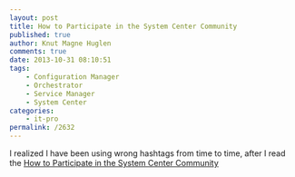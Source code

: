 ```yaml
---
layout: post
title: How to Participate in the System Center Community
published: true
author: Knut Magne Huglen
comments: true
date: 2013-10-31 08:10:51
tags:
    - Configuration Manager
    - Orchestrator
    - Service Manager
    - System Center
categories:
    - it-pro
permalink: /2632
---
```

I realized I have been using wrong hashtags from time to time, after I read the [How to Participate in the System Center Community][1]

 [1]: http://social.technet.microsoft.com/wiki/contents/articles/11504.how-to-participate-in-the-system-center-community.aspx